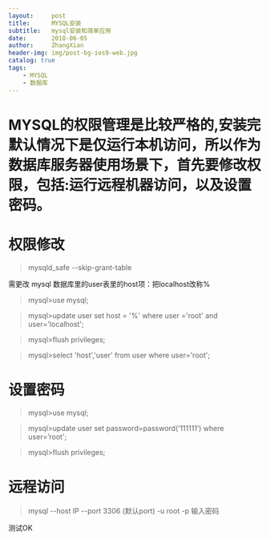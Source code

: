 ```yaml
---
layout:     post
title:      MYSQL安装 
subtitle:   mysql安装和简单应用
date:       2018-06-05
author:     ZhangXian 
header-img: img/post-bg-ios9-web.jpg
catalog: true
tags:
    - MYSQL
    - 数据库
---
```

# MYSQL的权限管理是比较严格的,安装完默认情况下是仅运行本机访问，所以作为数据库服务器使用场景下，首先要修改权限，包括:运行远程机器访问，以及设置密码。

# 权限修改

> mysqld_safe --skip-grant-table

需更改 mysql 数据库里的user表里的host项：把localhost改称%
> mysql>use mysql;

> mysql>update user set host = '%'  where user ='root' and user='localhost';

> mysql>flush privileges;

> mysql>select 'host','user' from user where user='root';

# 设置密码

> mysql>use mysql;

> mysql>update user set password=password(‘111111’) where user=’root';

>mysql>flush privileges;

# 远程访问
> mysql --host IP --port 3306 (默认port) -u root -p
> 输入密码

测试OK


